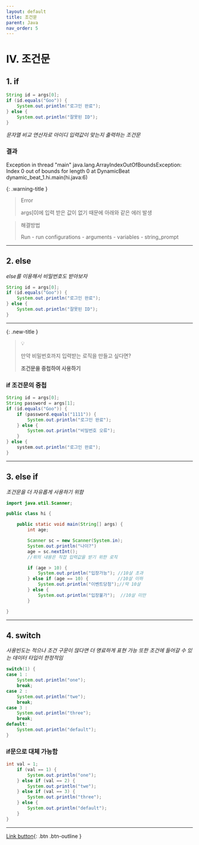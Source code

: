 ```yaml
---
layout: default
title: 조건문
parent: Java
nav_order: 5
---
```


# IV. 조건문

## 1. if

```java
String id = args[0];
if (id.equals("Goo")) {
	System.out.println("로그인 완료");
} else {
	System.out.println("잘못된 ID");
}
```
_문자열 비교 연산자로 아이디 입력값이 맞는지 출력하는 조건문_

### 결과

<div class="code-example" markdown="1">
Exception in thread "main" java.lang.ArrayIndexOutOfBoundsException:
Index 0 out of bounds for length 0 at DynamicBeat dynamic_beat_1.hi.main(hi.java:6)
</div>

{: .warning-title }
> Error
> 
> args[0]에 입력 받은 값이 없기 때문에 아래와 같은 에러 발생

> 해결방법
>
> Run - run configurations - arguments - variables - string_prompt

---

## 2. else
_else를 이용해서 비밀번호도 받아보자_

```java
String id = args[0];
if (id.equals("Goo")) {
	System.out.println("로그인 완료");
} else {
	System.out.println("잘못된 ID");
}
```
---

{: .new-title }
> 💡
>
> 만약 비밀번호까지 입력받는 로직을 만들고 싶다면?
>
> **조건문을 중첩하여 사용하기**

### if 조건문의 중첩

```java
String id = args[0];
String password = args[1];
if (id.equals("Goo")) {
	if (password.equals("1111")) {
		System.out.println("로그인 완료");
	} else {
		System.out.println("비밀번호 오류");
	}
} else {
	system.out.println("로그인 완료");
}
```

---

## 3. else if
_조건문을 더 자유롭게 사용하기 위함_

```java
import java.util.Scanner;

public class hi {

	public static void main(String[] args) {
		int age;

		Scanner sc = new Scanner(System.in);
		System.out.println("나이?")
		age = sc.nextInt(); 
		//위의 내용은 직접 입력값을 받기 위한 로직

		if (age > 10) {
			System.out.println("입장가능"); //10살 초과
		} else if (age == 10) {			  //10살 이하
			System.out.println("이벤트당첨");//딱 10살
		} else {
			System.out.println("입장불가");  //10살 미만
		}

}
```

---

## 4. switch

_사용빈도는 적으나 조건 구문이 많다면 더 명료하게 표현 가능_
_또한 조건에 들어갈 수 있는 데이터 타입이 한정적임_

```java
switch(1) {
case 1 :
	System.out.println("one");
    break;
case 2 : 
	System.out.println("twe");
    break;
case 3 : 
	System.out.println("three");
    break;
default:
	System.out.println("default");
}
```
### if문으로 대체 가능함

```java
int val = 1;
	if (val == 1) {
    	System.out.println("one");
    } else if (val == 2) {
    	System.out.println("twe");
    } else if (val == 3) {
    	System.out.println("three");
    } else {
    	System.out.println("default");
    }
}
```

---

[Link button](https://opentutorials.org/course/1223/5335){: .btn .btn-outline }